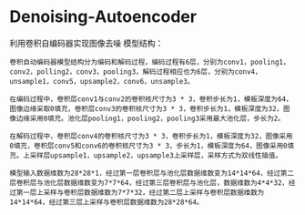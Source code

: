 # Denoising-Autoencoder
利用卷积自编码器实现图像去噪
模型结构：

    卷积自动编码器模型结构分为编码和解码过程，编码过程有6层，分别为conv1，pooling1，conv2，polling2，conv3，pooling3，解码过程相应也为6层，分别为conv4，unsample1，conv5，upsample2，conv6，unsample3。
    
    在编码过程中，卷积层conv1与conv2的卷积核尺寸为3 * 3，卷积步长为1，模板深度为64，图像边缘采取0填充，卷积层conv3的卷积核尺寸为3 * 3，卷积步长为1，模板深度为32，图像边缘采用0填充。池化层pooling1，pooling2，pooling3采用最大池化层，步长为2。
    
    在解码过程中，卷积层conv4的卷积核尺寸为3 * 3，卷积步长为1，模板深度为32，图像采用0填充，卷积层conv5和conv6的卷积核尺寸为3 * 3，步长为1，模板深度为64，图像采用0填充。上采样层upsample1，upsample2，upsample3上采样层，采样方式为双线性插值。
    
    模型输入数据维数为28*28*1，经过第一层卷积层与池化层数据维数变为14*14*64，经过第二层卷积层与池化层数据维数变为7*7*64，经过第三层卷积层与池化层，数据维数为4*4*32，经过第一层上采样与卷积层数据维数为7*7*32，经过第二层上采样与卷积层数据维数为14*14*64，经过第三层上采样与卷积层数据维数为28*28*64。
